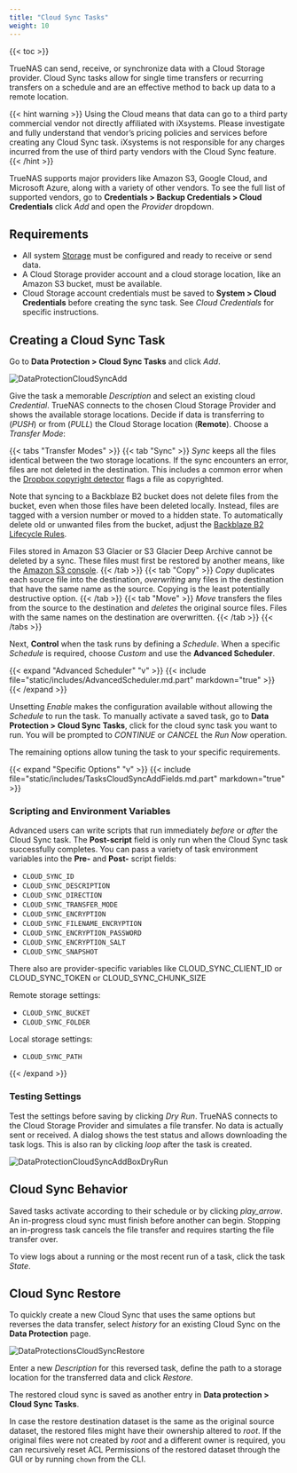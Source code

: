 ```yaml
---
title: "Cloud Sync Tasks"
weight: 10
---
```


{{< toc >}}

TrueNAS can send, receive, or synchronize data with a Cloud Storage provider. Cloud Sync tasks allow for single time transfers or recurring transfers on a schedule and are an effective method to back up data to a remote location.

{{< hint warning >}}
Using the Cloud means that data can go to a third party commercial vendor not directly affiliated with iXsystems. Please investigate and fully understand that vendor’s pricing policies and services before creating any Cloud Sync task. iXsystems is not responsible for any charges incurred from the use of third party vendors with the Cloud Sync feature.
{{< /hint >}}

TrueNAS supports major providers like Amazon S3, Google Cloud, and Microsoft Azure, along with a variety of other vendors. To see the full list of supported vendors, go to **Credentials > Backup Credentials > Cloud Credentials** click *Add* and open the *Provider* dropdown.

## Requirements

* All system [Storage](/scale/storage/) must be configured and ready to receive or send data.
* A Cloud Storage provider account and a cloud storage location, like an Amazon S3 bucket, must be available.
* Cloud Storage account credentials must be saved to **System > Cloud Credentials** before creating the sync task. See *Cloud Credentials* for specific instructions.

## Creating a Cloud Sync Task

Go to **Data Protection > Cloud Sync Tasks** and click *Add*.

![DataProtectionCloudSyncAdd](/images/SCALE/DataProtectionCloudSyncAdd.png "Creating a Cloud Sync Task")

Give the task a memorable *Description* and select an existing cloud *Credential*. TrueNAS connects to the chosen Cloud Storage Provider and shows the available storage locations. Decide if data is transferring to (*PUSH*) or from (*PULL*) the Cloud Storage location (**Remote**). Choose a *Transfer Mode*:

{{< tabs "Transfer Modes" >}}
{{< tab "Sync" >}}
*Sync* keeps all the files identical between the two storage locations. If the sync encounters an error, files are not deleted in the destination.
This includes a common error when the [Dropbox copyright detector](https://techcrunch.com/2014/03/30/how-dropbox-knows-when-youre-sharing-copyrighted-stuff-without-actually-looking-at-your-stuff/) flags a file as copyrighted.

Note that syncing to a Backblaze B2 bucket does not delete files from the bucket, even when those files have been deleted locally. Instead, files are tagged with a version number or moved to a hidden state. To automatically delete old or unwanted files from the bucket, adjust the [Backblaze B2 Lifecycle Rules](https://www.backblaze.com/blog/backblaze-b2-lifecycle-rules/).

Files stored in Amazon S3 Glacier or S3 Glacier Deep Archive cannot be deleted by a sync. These files must first be restored by another means, like the [Amazon S3 console](https://docs.aws.amazon.com/AmazonS3/latest/user-guide/restore-archived-objects.html).
{{< /tab >}}
{{< tab "Copy" >}}
*Copy* duplicates each source file into the destination, _overwriting_ any files in the destination that have the same name as the source. Copying is the least potentially destructive option.
{{< /tab >}}
{{< tab "Move" >}}
*Move* transfers the files from the source to the destination and _deletes_ the original source files. Files with the same names on the destination are overwritten.
{{< /tab >}}
{{< /tabs >}}

Next, **Control** when the task runs by defining a *Schedule*. When a specific *Schedule* is required, choose *Custom* and use the **Advanced Scheduler**.

{{< expand "Advanced Scheduler" "v" >}}
{{< include file="static/includes/AdvancedScheduler.md.part" markdown="true" >}}
{{< /expand >}}

Unsetting *Enable* makes the configuration available without allowing the *Schedule* to run the task. To manually activate a saved task, go to **Data Protection > Cloud Sync Tasks**, click <i class="fa fa-play" aria-hidden="true"></i> for the cloud sync task you want to run.  You will be prompted to *CONTINUE* or *CANCEL* the *Run Now* operation.

The remaining options allow tuning the task to your specific requirements.

{{< expand "Specific Options" "v" >}}
{{< include file="static/includes/TasksCloudSyncAddFields.md.part" markdown="true" >}}

### Scripting and Environment Variables

Advanced users can write scripts that run immediately *before* or *after* the Cloud Sync task. The **Post-script** field is only run when the Cloud Sync task successfully completes. You can pass a variety of task environment variables into the **Pre-** and **Post-** script fields:

* `CLOUD_SYNC_ID`
* `CLOUD_SYNC_DESCRIPTION`
* `CLOUD_SYNC_DIRECTION`
* `CLOUD_SYNC_TRANSFER_MODE`
* `CLOUD_SYNC_ENCRYPTION`
* `CLOUD_SYNC_FILENAME_ENCRYPTION`
* `CLOUD_SYNC_ENCRYPTION_PASSWORD`
* `CLOUD_SYNC_ENCRYPTION_SALT`
* `CLOUD_SYNC_SNAPSHOT`

There also are provider-specific variables like CLOUD_SYNC_CLIENT_ID or CLOUD_SYNC_TOKEN or CLOUD_SYNC_CHUNK_SIZE

Remote storage settings:
* `CLOUD_SYNC_BUCKET`
* `CLOUD_SYNC_FOLDER`

Local storage settings:
* `CLOUD_SYNC_PATH`

{{< /expand >}}

### Testing Settings

Test the settings before saving by clicking *Dry Run*. TrueNAS connects to the Cloud Storage Provider and simulates a file transfer. No data is actually sent or received.
A dialog shows the test status and allows downloading the task logs. This is also ran by clicking <i class="material-icons" aria-hidden="true" title="Dry Run">loop</i> after the task is created.

![DataProtectionCloudSyncAddBoxDryRun](/images/SCALE/DataProtectionCloudSyncDryRun.png "Example: Box Drive Test")

## Cloud Sync Behavior

Saved tasks activate according to their schedule or by clicking <i class="material-icons" aria-hidden="true" title="Run Now">play_arrow</i>. An in-progress cloud sync must finish before another can begin. Stopping an in-progress task cancels the file transfer and requires starting the file transfer over.

To view logs about a running or the most recent run of a task, click the task *State*.

## Cloud Sync Restore

To quickly create a new Cloud Sync that uses the same options but reverses the data transfer, select <i class="material-icons" aria-hidden="true" title="Restore">history</i> for an existing Cloud Sync on the **Data Protection** page.

![DataProtectionsCloudSyncRestore](/images/SCALE/DataProtectionCloudSyncRestore.png "Cloud Sync Restore")

Enter a new *Description* for this reversed task, define the path to a storage location for the transferred data and click *Restore*.

The restored cloud sync is saved as another entry in **Data protection > Cloud Sync Tasks**.

In case the restore destination dataset is the same as the original source dataset, the restored files might have their ownership altered to *root*. If the original files were not created by *root* and a different owner is required, you can recursively reset ACL Permissions of the restored dataset through the GUI or by running `chown` from the CLI.

